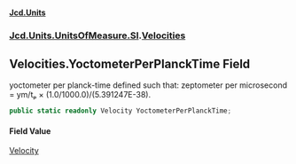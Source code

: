 #### [Jcd.Units](index 'index')
### [Jcd.Units.UnitsOfMeasure.SI](Jcd.Units.UnitsOfMeasure.SI 'Jcd.Units.UnitsOfMeasure.SI').[Velocities](Velocities 'Jcd.Units.UnitsOfMeasure.SI.Velocities')

## Velocities.YoctometerPerPlanckTime Field

yoctometer per planck-time defined such that: zeptometer per microsecond = ym/tₚ × (1.0/1000.0)/(5.391247E-38).

```csharp
public static readonly Velocity YoctometerPerPlanckTime;
```

#### Field Value
[Velocity](Velocity 'Jcd.Units.UnitTypes.Velocity')
